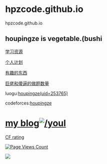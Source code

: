 # hpzcode.github.io
hpzcode.github.io
## houpingze is vegetable.(bushi

[学习资源](https://hpzcode.github.io/study)

[个人计划](https://hpzcode.github.io/plan)

[有趣的东西](https://hpzcode.github.io/xswl)

[巨佬和傻逼的做题数量](https://hpzcode.github.io/my-friend-solved-problem-list.md)

luogu:[houpingze(uid=253765)](https://www.luogu.com.cn/user/253765)

codeforces:[houpingze](https://codeforces.com/profile/houpingze)


# [my blog![/youl](https://cdn.luogu.com.cn/upload/pic/69020.png)](https://houpingze.github.io/)

[CF rating](https://www.luogu.com.cn/paste/q6g2idrc)

[![Page Views Count](https://badges.toozhao.com/badges/01FD4QC0VZS72XBRY5PSKH0G5W/green.svg)](https://badges.toozhao.com/stats/01FD4QC0VZS72XBRY5PSKH0G5W "Get your own page views count badge on badges.toozhao.com")

![](https://statcard.vercel.app/practice?id=253765)
